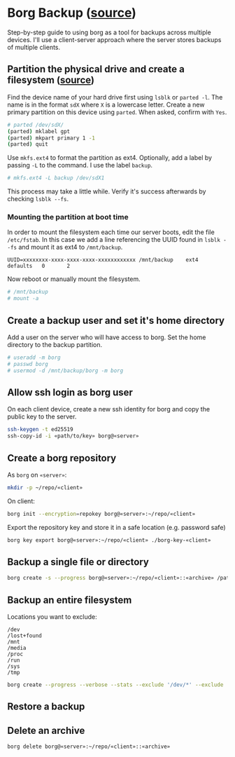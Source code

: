 # Borg Backup ([source](https://borgbackup.readthedocs.io/en/stable/))

Step-by-step guide to using borg as a tool for backups across multiple devices. I'll use a client-server approach where the server stores backups of multiple clients.

## Partition the physical drive and create a filesystem ([source](https://www.digitalocean.com/community/tutorials/how-to-partition-and-format-storage-devices-in-linux))

Find the device name of your hard drive first using `lsblk` or `parted -l`. The name is in the format `sdX` where `X` is a lowercase letter. Create a new primary partition on this device using `parted`. When asked, confirm with `Yes`.

```sh
# parted /dev/sdX/
(parted) mklabel gpt
(parted) mkpart primary 1 -1
(parted) quit
```

Use `mkfs.ext4` to format the partition as ext4. Optionally, add a label by passing `-L` to the command. I use the label `backup`.

```sh
# mkfs.ext4 -L backup /dev/sdX1
```

This process may take a little while. Verify it's success afterwards by checking `lsblk --fs`.

### Mounting the partition at boot time

In order to mount the filesystem each time our server boots, edit the file `/etc/fstab`. In this case we add a line referencing the UUID found in `lsblk --fs` and mount it as ext4 to `/mnt/backup`.

```
UUID=xxxxxxxx-xxxx-xxxx-xxxx-xxxxxxxxxxxx /mnt/backup    ext4    defaults   0       2
```

Now reboot or manually mount the filesystem.

```sh
# /mnt/backup
# mount -a
```

## Create a backup user and set it's home directory

Add a user on the server who will have access to borg. Set the home directory to the backup partition.

```sh
# useradd -m borg
# passwd borg
# usermod -d /mnt/backup/borg -m borg
```

## Allow ssh login as borg user

On each client device, create a new ssh identity for borg and copy the public key to the server.

```sh
ssh-keygen -t ed25519
ssh-copy-id -i «path/to/key» borg@«server»
```

## Create a borg repository

As `borg` on `«server»`:
```sh
mkdir -p ~/repo/«client»
```

On client:

```sh
borg init --encryption=repokey borg@«server»:~/repo/«client»
```

Export the repository key and store it in a safe location (e.g. password safe)

```sh
borg key export borg@«server»:~/repo/«client» ./borg-key-«client»
```

## Backup a single file or directory

```sh
borg create -s --progress borg@«server»:~/repo/«client»::«archive» /path/to/file
```

## Backup an entire filesystem

Locations you want to exclude:

```
/dev
/lost+found
/mnt
/media
/proc
/run
/sys
/tmp
```

```sh
borg create --progress --verbose --stats --exclude '/dev/*' --exclude '/lost+found/*' --exclude '/mnt/*' --exclude '/media/*' --exclude '/proc/*' --exclude '/run/*' --exclude '/sys/*' --exclude '/tmp/*' borg@«server»:~/repo/«client»::«client»-20190128 /
```

## Restore a backup

## Delete an archive

```sh
borg delete borg@«server»:~/repo/«client»::«archive»
```
